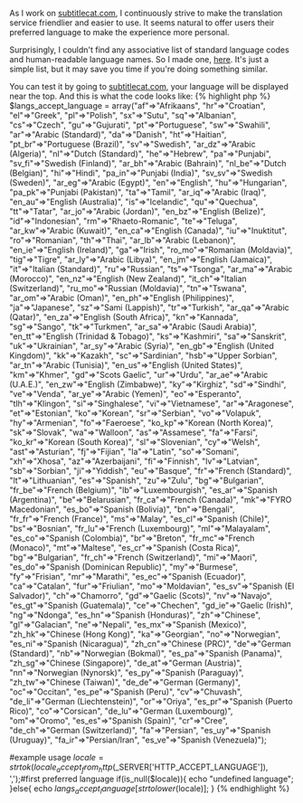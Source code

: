 As I work on [subtitlecat.com](http://subtitlecat.com), I continuously strive to make the translation service friendlier and easier to use. It seems natural to offer users their preferred language to make the experience more personal.

Surprisingly, I couldn't find any associative list of standard language codes and human-readable language names. So I made one, [here](https://gist.github.com/mrmartin/8b86a855e782c6178c800b96efe61bbe). It's just a simple list, but it may save you time if you're doing something similar.

You can test it by going to [subtitlecat.com](http://subtitlecat.com), your language will be displayed near the top. And this is what the code looks like:
{% highlight php %}
$langs_accept_language = array("af"=>"Afrikaans", "hr"=>"Croatian", "el"=>"Greek", "pl"=>"Polish", "sx"=>"Sutu", "sq"=>"Albanian", "cs"=>"Czech", "gu"=>"Gujurati", "pt"=>"Portuguese", "sw"=>"Swahili", "ar"=>"Arabic (Standard)", "da"=>"Danish", "ht"=>"Haitian", "pt_br"=>"Portuguese (Brazil)", "sv"=>"Swedish", "ar_dz"=>"Arabic (Algeria)", "nl"=>"Dutch (Standard)", "he"=>"Hebrew", "pa"=>"Punjabi", "sv_fi"=>"Swedish (Finland)", "ar_bh"=>"Arabic (Bahrain)", "nl_be"=>"Dutch (Belgian)", "hi"=>"Hindi", "pa_in"=>"Punjabi (India)", "sv_sv"=>"Swedish (Sweden)", "ar_eg"=>"Arabic (Egypt)", "en"=>"English", "hu"=>"Hungarian", "pa_pk"=>"Punjabi (Pakistan)", "ta"=>"Tamil", "ar_iq"=>"Arabic (Iraq)", "en_au"=>"English (Australia)", "is"=>"Icelandic", "qu"=>"Quechua", "tt"=>"Tatar", "ar_jo"=>"Arabic (Jordan)", "en_bz"=>"English (Belize)", "id"=>"Indonesian", "rm"=>"Rhaeto-Romanic", "te"=>"Teluga", "ar_kw"=>"Arabic (Kuwait)", "en_ca"=>"English (Canada)", "iu"=>"Inuktitut", "ro"=>"Romanian", "th"=>"Thai", "ar_lb"=>"Arabic (Lebanon)", "en_ie"=>"English (Ireland)", "ga"=>"Irish", "ro_mo"=>"Romanian (Moldavia)", "tig"=>"Tigre", "ar_ly"=>"Arabic (Libya)", "en_jm"=>"English (Jamaica)", "it"=>"Italian (Standard)", "ru"=>"Russian", "ts"=>"Tsonga", "ar_ma"=>"Arabic (Morocco)", "en_nz"=>"English (New Zealand)", "it_ch"=>"Italian (Switzerland)", "ru_mo"=>"Russian (Moldavia)", "tn"=>"Tswana", "ar_om"=>"Arabic (Oman)", "en_ph"=>"English (Philippines)", "ja"=>"Japanese", "sz"=>"Sami (Lappish)", "tr"=>"Turkish", "ar_qa"=>"Arabic (Qatar)", "en_za"=>"English (South Africa)", "kn"=>"Kannada", "sg"=>"Sango", "tk"=>"Turkmen", "ar_sa"=>"Arabic (Saudi Arabia)", "en_tt"=>"English (Trinidad & Tobago)", "ks"=>"Kashmiri", "sa"=>"Sanskrit", "uk"=>"Ukrainian", "ar_sy"=>"Arabic (Syria)", "en_gb"=>"English (United Kingdom)", "kk"=>"Kazakh", "sc"=>"Sardinian", "hsb"=>"Upper Sorbian", "ar_tn"=>"Arabic (Tunisia)", "en_us"=>"English (United States)", "km"=>"Khmer", "gd"=>"Scots Gaelic", "ur"=>"Urdu", "ar_ae"=>"Arabic (U.A.E.)", "en_zw"=>"English (Zimbabwe)", "ky"=>"Kirghiz", "sd"=>"Sindhi", "ve"=>"Venda", "ar_ye"=>"Arabic (Yemen)", "eo"=>"Esperanto", "tlh"=>"Klingon", "si"=>"Singhalese", "vi"=>"Vietnamese", "ar"=>"Aragonese", "et"=>"Estonian", "ko"=>"Korean", "sr"=>"Serbian", "vo"=>"Volapuk", "hy"=>"Armenian", "fo"=>"Faeroese", "ko_kp"=>"Korean (North Korea)", "sk"=>"Slovak", "wa"=>"Walloon", "as"=>"Assamese", "fa"=>"Farsi", "ko_kr"=>"Korean (South Korea)", "sl"=>"Slovenian", "cy"=>"Welsh", "ast"=>"Asturian", "fj"=>"Fijian", "la"=>"Latin", "so"=>"Somani", "xh"=>"Xhosa", "az"=>"Azerbaijani", "fi"=>"Finnish", "lv"=>"Latvian", "sb"=>"Sorbian", "ji"=>"Yiddish", "eu"=>"Basque", "fr"=>"French (Standard)", "lt"=>"Lithuanian", "es"=>"Spanish", "zu"=>"Zulu", "bg"=>"Bulgarian", "fr_be"=>"French (Belgium)", "lb"=>"Luxembourgish", "es_ar"=>"Spanish (Argentina)", "be"=>"Belarusian", "fr_ca"=>"French (Canada)", "mk"=>"FYRO Macedonian", "es_bo"=>"Spanish (Bolivia)", "bn"=>"Bengali", "fr_fr"=>"French (France)", "ms"=>"Malay", "es_cl"=>"Spanish (Chile)", "bs"=>"Bosnian", "fr_lu"=>"French (Luxembourg)", "ml"=>"Malayalam", "es_co"=>"Spanish (Colombia)", "br"=>"Breton", "fr_mc"=>"French (Monaco)", "mt"=>"Maltese", "es_cr"=>"Spanish (Costa Rica)", "bg"=>"Bulgarian", "fr_ch"=>"French (Switzerland)", "mi"=>"Maori", "es_do"=>"Spanish (Dominican Republic)", "my"=>"Burmese", "fy"=>"Frisian", "mr"=>"Marathi", "es_ec"=>"Spanish (Ecuador)", "ca"=>"Catalan", "fur"=>"Friulian", "mo"=>"Moldavian", "es_sv"=>"Spanish (El Salvador)", "ch"=>"Chamorro", "gd"=>"Gaelic (Scots)", "nv"=>"Navajo", "es_gt"=>"Spanish (Guatemala)", "ce"=>"Chechen", "gd_ie"=>"Gaelic (Irish)", "ng"=>"Ndonga", "es_hn"=>"Spanish (Honduras)", "zh"=>"Chinese", "gl"=>"Galacian", "ne"=>"Nepali", "es_mx"=>"Spanish (Mexico)", "zh_hk"=>"Chinese (Hong Kong)", "ka"=>"Georgian", "no"=>"Norwegian", "es_ni"=>"Spanish (Nicaragua)", "zh_cn"=>"Chinese (PRC)", "de"=>"German (Standard)", "nb"=>"Norwegian (Bokmal)", "es_pa"=>"Spanish (Panama)", "zh_sg"=>"Chinese (Singapore)", "de_at"=>"German (Austria)", "nn"=>"Norwegian (Nynorsk)", "es_py"=>"Spanish (Paraguay)", "zh_tw"=>"Chinese (Taiwan)", "de_de"=>"German (Germany)", "oc"=>"Occitan", "es_pe"=>"Spanish (Peru)", "cv"=>"Chuvash", "de_li"=>"German (Liechtenstein)", "or"=>"Oriya", "es_pr"=>"Spanish (Puerto Rico)", "co"=>"Corsican", "de_lu"=>"German (Luxembourg)", "om"=>"Oromo", "es_es"=>"Spanish (Spain)", "cr"=>"Cree", "de_ch"=>"German (Switzerland)", "fa"=>"Persian", "es_uy"=>"Spanish (Uruguay)", "fa_ir"=>"Persian/Iran", "es_ve"=>"Spanish (Venezuela)");

#example usage
$locale = strtok(locale_accept_from_http($_SERVER['HTTP_ACCEPT_LANGUAGE']), ',');#first preferred language
if(is_null($locale)){
  echo "undefined language";
}else{
  echo $langs_accept_language[strtolower($locale)];
}
{% endhighlight %}
